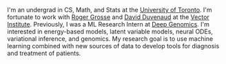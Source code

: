 I'm an undergrad in CS, Math, and Stats at the [University of Toronto](https://www.utoronto.ca/). I'm fortunate to work with [Roger Grosse](http://www.cs.toronto.edu/~rgrosse/) and [David Duvenaud](https://www.cs.toronto.edu/~duvenaud/) at the [Vector Institute](https://vectorinstitute.ai/). Previously, I was a ML Research Intern at [Deep Genomics](https://www.deepgenomics.com/). I'm interested in energy-based models, latent variable models, neural ODEs, variational inference, and genomics. My research goal is to use machine learning combined with new sources of data to develop tools for diagnosis and treatment of patients.

